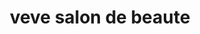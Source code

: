 ---
title: "veve salon de beaute"
url: /duval-26-auto-route-de-croix-des-bouquets/veve-salon-de-beaute/
shop: Kosmetik
---